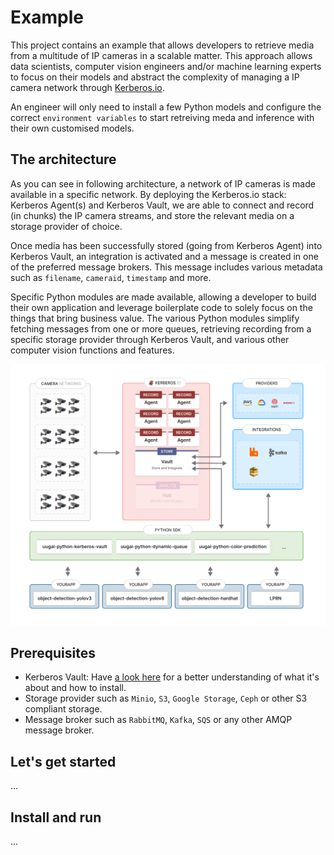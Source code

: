 # Example 

This project contains an example that allows developers to retrieve media from a multitude of IP cameras in a scalable matter. This approach allows data scientists, computer vision engineers and/or machine learning experts to focus on their models and abstract the complexity of managing a IP camera network through [Kerberos.io](https://kerberos.io).

An engineer will only need to install a few Python models and configure the correct `environment variables` to start retreiving meda and inference with their own customised models.

## The architecture

As you can see in following architecture, a network of IP cameras is made available in a specific network. By deploying the Kerberos.io stack: Kerberos Agent(s) and Kerberos Vault, we are able to connect and record (in chunks) the IP camera streams, and store the relevant media on a storage provider of choice.

Once media has been successfully stored (going from Kerberos Agent) into Kerberos Vault, an integration is activated and a message is created in one of the preferred message brokers. This message includes various metadata such as `filename`, `cameraid`, `timestamp` and more.

Specific Python modules are made available, allowing a developer to build their own application and leverage boilerplate code to solely focus on the things that bring business value. The various Python modules simplify fetching messages from one or more queues, retrieving recording from a specific storage provider through Kerberos Vault, and various other computer vision functions and features.

![Kerberos Vault Integration](./assets/images/kerberos-vault-reader.png)

## Prerequisites

- Kerberos Vault: Have [a look here](https://doc.kerberos.io/vault/first-things-first) for a better understanding of what it's about and how to install.
- Storage provider such as `Minio`, `S3`, `Google Storage`, `Ceph` or other S3 compliant storage.
- Message broker such as `RabbitMQ`, `Kafka`, `SQS` or any other AMQP message broker.

## Let's get started

...

## Install and run

...